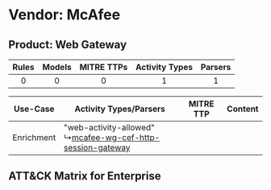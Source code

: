 Vendor: McAfee
==============
Product: Web Gateway
--------------------
| Rules | Models | MITRE TTPs | Activity Types | Parsers |
|:-----:|:------:|:----------:|:--------------:|:-------:|
|   0   |   0    |     0      |       1        |    1    |

|  Use-Case  | Activity Types/Parsers    | MITRE TTP | Content    |
|:----------:| ---- | --------- | ---- |
| Enrichment |  "web-activity-allowed"<br> ↳[mcafee-wg-cef-http-session-gateway](Ps/pC_mcafeewgcefhttpsessiongateway.md)<br> |    | [](RM/r_m_mcafee_web_gateway_Enrichment.md) |

ATT&CK Matrix for Enterprise
----------------------------
